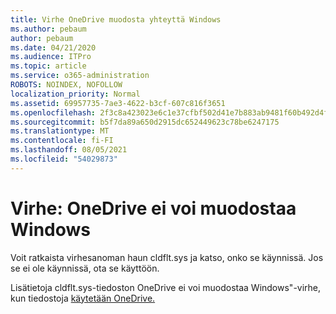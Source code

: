 ```yaml
---
title: Virhe OneDrive muodosta yhteyttä Windows
ms.author: pebaum
author: pebaum
ms.date: 04/21/2020
ms.audience: ITPro
ms.topic: article
ms.service: o365-administration
ROBOTS: NOINDEX, NOFOLLOW
localization_priority: Normal
ms.assetid: 69957735-7ae3-4622-b3cf-607c816f3651
ms.openlocfilehash: 2f3c8a423023e6c1e37cfbf502d41e7b883ab9481f60b492d4fc5f3bdc0b8619
ms.sourcegitcommit: b5f7da89a650d2915dc652449623c78be6247175
ms.translationtype: MT
ms.contentlocale: fi-FI
ms.lasthandoff: 08/05/2021
ms.locfileid: "54029873"
---
```

# <a name="error-onedrive-cannot-connect-to-windows"></a>Virhe: OneDrive ei voi muodostaa Windows

Voit ratkaista virhesanoman haun cldflt.sys ja katso, onko se käynnissä. Jos se ei ole käynnissä, ota se käyttöön. 
  
Lisätietoja cldflt.sys-tiedoston OneDrive ei voi muodostaa Windows"-virhe, kun tiedostoja [käytetään OneDrive.](https://go.microsoft.com/fwlink/?Linkid=2031032)
  

